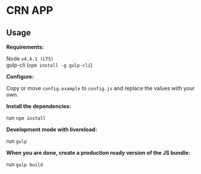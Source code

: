 # CRN APP

## Usage

__Requirements:__

Node `v4.4.1 (LTS)`  
gulp-cli (`npm install -g gulp-cli`)

__Configure:__

Copy or move `config.example` to `config.js` and replace the values with your own.

__Install the dependencies:__

run `npm install`

__Development mode with livereload:__

run `gulp`

__When you are done, create a production ready version of the JS bundle:__

run `gulp build`
